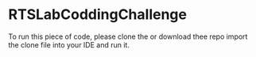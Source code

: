 # RTSLabCoddingChallenge
To run this piece of code, please clone the or download thee repo
import the clone file into your IDE and run it. 
